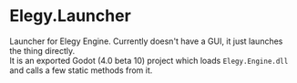 
# Elegy.Launcher

Launcher for Elegy Engine. Currently doesn't have a GUI, it just launches the thing directly.  
It is an exported Godot (4.0 beta 10) project which loads `Elegy.Engine.dll` and calls a few static methods from it.
